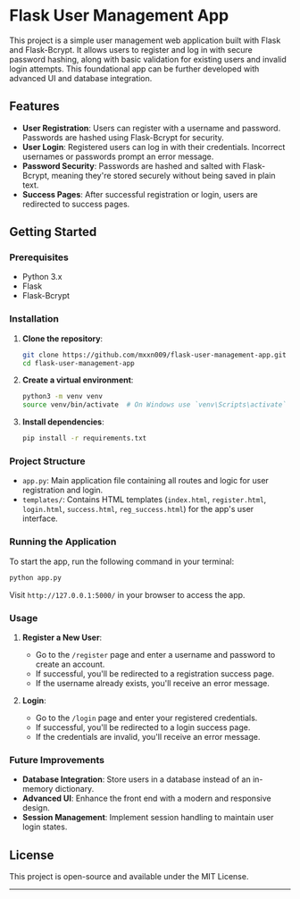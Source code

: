 # Flask User Management App

This project is a simple user management web application built with Flask and Flask-Bcrypt. It allows users to register and log in with secure password hashing, along with basic validation for existing users and invalid login attempts. This foundational app can be further developed with advanced UI and database integration.

## Features

- **User Registration**: Users can register with a username and password. Passwords are hashed using Flask-Bcrypt for security.
- **User Login**: Registered users can log in with their credentials. Incorrect usernames or passwords prompt an error message.
- **Password Security**: Passwords are hashed and salted with Flask-Bcrypt, meaning they're stored securely without being saved in plain text.
- **Success Pages**: After successful registration or login, users are redirected to success pages.

## Getting Started

### Prerequisites

- Python 3.x
- Flask
- Flask-Bcrypt

### Installation

1. **Clone the repository**:
   ```bash
   git clone https://github.com/mxxn009/flask-user-management-app.git
   cd flask-user-management-app
   ```

2. **Create a virtual environment**:
   ```bash
   python3 -m venv venv
   source venv/bin/activate  # On Windows use `venv\Scripts\activate`
   ```

3. **Install dependencies**:
   ```bash
   pip install -r requirements.txt
   ```

### Project Structure

- `app.py`: Main application file containing all routes and logic for user registration and login.
- `templates/`: Contains HTML templates (`index.html`, `register.html`, `login.html`, `success.html`, `reg_success.html`) for the app's user interface.

### Running the Application

To start the app, run the following command in your terminal:

```bash
python app.py
```

Visit `http://127.0.0.1:5000/` in your browser to access the app.

### Usage

1. **Register a New User**:
   - Go to the `/register` page and enter a username and password to create an account.
   - If successful, you'll be redirected to a registration success page.
   - If the username already exists, you'll receive an error message.

2. **Login**:
   - Go to the `/login` page and enter your registered credentials.
   - If successful, you'll be redirected to a login success page.
   - If the credentials are invalid, you'll receive an error message.

### Future Improvements

- **Database Integration**: Store users in a database instead of an in-memory dictionary.
- **Advanced UI**: Enhance the front end with a modern and responsive design.
- **Session Management**: Implement session handling to maintain user login states.

## License

This project is open-source and available under the MIT License.

--- 

